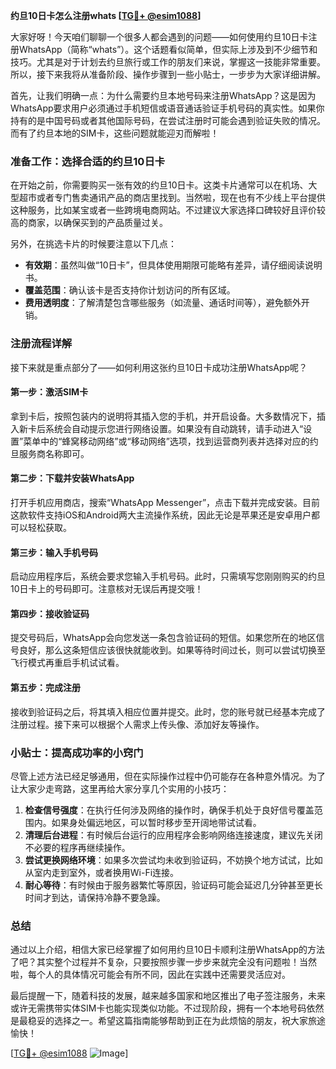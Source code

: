 **约旦10日卡怎么注册whats [[TG💪+ @esim1088](https://t.me/s/esim1088)]**

大家好呀！今天咱们聊聊一个很多人都会遇到的问题——如何使用约旦10日卡注册WhatsApp（简称“whats”）。这个话题看似简单，但实际上涉及到不少细节和技巧。尤其是对于计划去约旦旅行或工作的朋友们来说，掌握这一技能非常重要。所以，接下来我将从准备阶段、操作步骤到一些小贴士，一步步为大家详细讲解。

首先，让我们明确一点：为什么需要约旦本地号码来注册WhatsApp？这是因为WhatsApp要求用户必须通过手机短信或语音通话验证手机号码的真实性。如果你持有的是中国号码或者其他国际号码，在尝试注册时可能会遇到验证失败的情况。而有了约旦本地的SIM卡，这些问题就能迎刃而解啦！

### 准备工作：选择合适的约旦10日卡

在开始之前，你需要购买一张有效的约旦10日卡。这类卡片通常可以在机场、大型超市或者专门售卖通讯产品的商店里找到。当然啦，现在也有不少线上平台提供这种服务，比如某宝或者一些跨境电商网站。不过建议大家选择口碑较好且评价较高的商家，以确保买到的产品质量过关。

另外，在挑选卡片的时候要注意以下几点：
- **有效期**：虽然叫做“10日卡”，但具体使用期限可能略有差异，请仔细阅读说明书。
- **覆盖范围**：确认该卡是否支持你计划访问的所有区域。
- **费用透明度**：了解清楚包含哪些服务（如流量、通话时间等），避免额外开销。

### 注册流程详解

接下来就是重点部分了——如何利用这张约旦10日卡成功注册WhatsApp呢？

#### 第一步：激活SIM卡
拿到卡后，按照包装内的说明将其插入您的手机，并开启设备。大多数情况下，插入新卡后系统会自动提示您进行网络设置。如果没有自动跳转，请手动进入“设置”菜单中的“蜂窝移动网络”或“移动网络”选项，找到运营商列表并选择对应的约旦服务商名称即可。

#### 第二步：下载并安装WhatsApp
打开手机应用商店，搜索“WhatsApp Messenger”，点击下载并完成安装。目前这款软件支持iOS和Android两大主流操作系统，因此无论是苹果还是安卓用户都可以轻松获取。

#### 第三步：输入手机号码
启动应用程序后，系统会要求您输入手机号码。此时，只需填写您刚刚购买的约旦10日卡上的号码即可。注意核对无误后再提交哦！

#### 第四步：接收验证码
提交号码后，WhatsApp会向您发送一条包含验证码的短信。如果您所在的地区信号良好，那么这条短信应该很快就能收到。如果等待时间过长，则可以尝试切换至飞行模式再重启手机试试看。

#### 第五步：完成注册
接收到验证码之后，将其填入相应位置并提交。此时，您的账号就已经基本完成了注册过程。接下来可以根据个人需求上传头像、添加好友等操作。

### 小贴士：提高成功率的小窍门

尽管上述方法已经足够通用，但在实际操作过程中仍可能存在各种意外情况。为了让大家少走弯路，这里再给大家分享几个实用的小技巧：

1. **检查信号强度**：在执行任何涉及网络的操作时，确保手机处于良好信号覆盖范围内。如果身处偏远地区，可以暂时移步至开阔地带试试看。
2. **清理后台进程**：有时候后台运行的应用程序会影响网络连接速度，建议先关闭不必要的程序再继续操作。
3. **尝试更换网络环境**：如果多次尝试均未收到验证码，不妨换个地方试试，比如从室内走到室外，或者换用Wi-Fi连接。
4. **耐心等待**：有时候由于服务器繁忙等原因，验证码可能会延迟几分钟甚至更长时间才到达，请保持冷静不要急躁。

### 总结

通过以上介绍，相信大家已经掌握了如何用约旦10日卡顺利注册WhatsApp的方法了吧？其实整个过程并不复杂，只要按照步骤一步步来就完全没有问题啦！当然啦，每个人的具体情况可能会有所不同，因此在实践中还需要灵活应对。

最后提醒一下，随着科技的发展，越来越多国家和地区推出了电子签注服务，未来或许无需携带实体SIM卡也能实现类似功能。不过现阶段，拥有一个本地号码依然是最稳妥的选择之一。希望这篇指南能够帮助到正在为此烦恼的朋友，祝大家旅途愉快！

[[TG💪+ @esim1088](https://t.me/s/esim1088) ![Image](https://i.postimg.cc/4NQfJmqS/Snipaste-2025-05-13-00-14-12.png)]